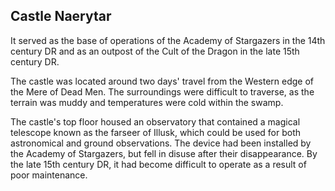 ## Castle Naerytar

It served as the base of operations of the Academy of Stargazers in the 14th century DR and as an outpost of the Cult of the Dragon in the late 15th century DR.

The castle was located around two days' travel from the Western edge of the Mere of Dead Men. The surroundings were difficult to traverse, as the terrain was muddy and temperatures were cold within the swamp.

The castle's top floor housed an observatory that contained a magical telescope known as the farseer of Illusk, which could be used for both astronomical and ground observations. The device had been installed by the Academy of Stargazers, but fell in disuse after their disappearance. By the late 15th century DR, it had become difficult to operate as a result of poor maintenance.
